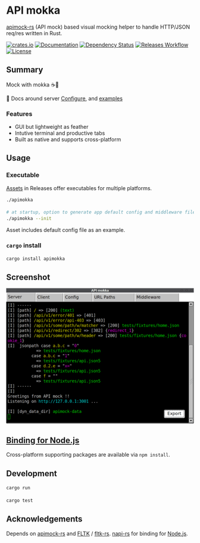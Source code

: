 # API mokka

[apimock-rs](https://github.com/nabbisen/apimock-rs) (API mock) based visual mocking helper to handle HTTP/JSON req/res written in Rust.

[![crates.io](https://img.shields.io/crates/v/apimokka?label=latest)](https://crates.io/crates/apimokka)
[![Documentation](https://docs.rs/apimokka/badge.svg?version=latest)](https://docs.rs/apimokka)
[![Dependency Status](https://deps.rs/crate/apimokka/latest/status.svg)](https://deps.rs/crate/apimokka)
[![Releases Workflow](https://github.com/nabbisen/apimokka/actions/workflows/release-executable.yaml/badge.svg)](https://github.com/nabbisen/apimokka/actions/workflows/release-executable.yaml)
[![License](https://img.shields.io/github/license/nabbisen/apimokka)](https://github.com/nabbisen/apimokka/blob/main/LICENSE)

## Summary

Mock with mokka ☕️🌄

📖 Docs around server [Configure](https://github.com/nabbisen/apimock-rs/blob/main/docs/CONFIGURE.md), and [examples](https://github.com/nabbisen/apimock-rs/blob/main/examples/config/full/)

### Features

- GUI but lightweight as feather
- Intutive terminal and productive tabs
- Built as native and supports cross-platform

## Usage

### Executable

[Assets](https://github.com/nabbisen/apimokka/releases/latest) in Releases offer executables for multiple platforms.

```sh
./apimokka

# at startup, option to generate app default config and middleware files is available:
./apimokka --init
```

Asset includes default config file as an example.

### `cargo` install

```sh
cargo install apimokka
```

## Screenshot

![screenshot.png](screenshot.png)

## [Binding for Node.js](napi/README.md)

Cross-platform supporting packages are available via `npm install`.

## Development

```sh
cargo run

cargo test
```

## Acknowledgements

Depends on [apimock-rs](https://github.com/nabbisen/apimock-rs) and [FLTK](https://www.fltk.org/) / [fltk-rs](https://github.com/fltk-rs/fltk-rs). [napi-rs](https://github.com/napi-rs/napi-rs) for binding for [Node.js](https://nodejs.org/).
